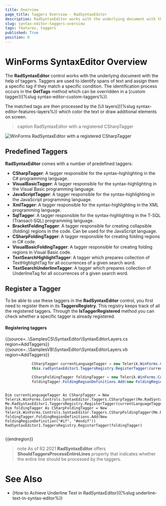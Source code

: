 ```yaml
---
title: Overview
page_title: Taggers Overview - RadSyntaxEditor
description: RadSyntaxEditor works with the underlying document with the help of taggers. 
slug: syntax-editor-taggers-overview
tags: features, taggers
published: True
position: 0
---
```


# WinForms SyntaxEditor Overview

The **RadSyntaxEditor** control works with the underlying document with the help of taggers. Taggers are used to identify spans of text and assign them a specific tag if they match a specific condition. The identification process occurs in the **GetTags** method which can be overridden in a [custom tagger]({%slug syntax-editor-custom-taggers%}).

The matched tags are then processed by the [UI layers]({%slug syntax-editor-features-layers%}) which color the text or draw additional elements on screen.

>caption RadSyntaxEditor with a registered CSharpTagger

![WinForms RadSyntaxEditor with a registered CSharpTagger](images/syntax-editor-taggers-overview001.png)

## Predefined Taggers

**RadSyntaxEditor** comes with a number of predefined taggers:

* **CSharpTagger**: A tagger responsible for the syntax-highlighting in the C# programming language.
* **VisualBasicTagger**: A tagger responsible for the syntax-highlighting in the Visual Basic programming language.
* **JavaScriptTagger**: A tagger responsible for the syntax-highlighting in the JavaScript programming language.
* **XmlTagger**: A tagger responsible for the syntax-highlighting in the XML programming language.
* **SqlTagger**: A tagger responsible for the syntax-highlighting in the T-SQL (Transact-SQL) programming language.
* **BracketFoldingTagger**: A tagger responsible for creating collapsible (folding) regions in the code. Can be used for the JavaScript language.
* **CSharpFoldingTagger**: A tagger responsible for creating folding regions in C# code.
* **VisualBasicFoldingTagger**: A tagger responsible for creating folding regions in Visual Basic code.
* **TextSearchHighlightTagger**: A tagger which prepares collection of TextHighlightTag for all occurrences of a given search word.
* **TextSearchUnderlineTagger**: A tagger which prepares collection of UnderlineTag for all occurrences of a given search word.

## Register a Tagger

To be able to use these taggers in the **RadSyntaxEditor** control, you first need to register them in its **TaggersRegistry**. This registry keeps track of all the registered taggers. Through the **IsTaggerRegistered** method you can check whether a specific tagger is already registered.

#### Registering taggers

{{source=..\SamplesCS\SyntaxEditor\SyntaxEditorLayers.cs region=AddTaggers}}
{{source=..\SamplesVB\SyntaxEditor\SyntaxEditorLayers.vb region=AddTaggers}}

````C#
            CSharpTagger currentLanguageTagger = new Telerik.WinForms.Controls.SyntaxEditor.Tagging.Taggers.CSharpTagger(this.radSyntaxEditor1.SyntaxEditorElement);
            this.radSyntaxEditor1.TaggersRegistry.RegisterTagger(currentLanguageTagger);

            CSharpFoldingTagger foldingTagger = new Telerik.WinForms.Controls.SyntaxEditor.Taggers.CSharpFoldingTagger(this.radSyntaxEditor1.SyntaxEditorElement);
            foldingTagger.FoldingRegionDefinitions.Add(new FoldingRegionDefinition("#if", "#endif"));

````
````VB.NET

Dim currentLanguageTagger As CSharpTagger = New Telerik.WinForms.Controls.SyntaxEditor.Taggers.CSharpTagger(Me.RadSyntaxEditor1.SyntaxEditorElement)
Me.RadSyntaxEditor1.TaggersRegistry.RegisterTagger(currentLanguageTagger)
Dim foldingTagger As CSharpFoldingTagger = New Telerik.WinForms.Controls.SyntaxEditor.Taggers.CSharpFoldingTagger(Me.RadSyntaxEditor1.SyntaxEditorElement)
foldingTagger.FoldingRegionDefinitions.Add(New FoldingRegionDefinition("#if", "#endif"))
RadSyntaxEditor1.TaggersRegistry.RegisterTagger(foldingTagger)


````

{{endregion}} 

>note As of R2 2021 **RadSyntaxEditor** offers **ShouldTaggersProcessEntireLines** property that indicates whether the entire line should be processed by the taggers.

# See Also

* [How to Achieve Underline Text in RadSyntaxEditor]({%slug underline-text-in-syntax-editor%})





 
